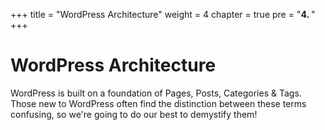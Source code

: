 +++
title = "WordPress Architecture"
weight = 4
chapter = true
pre = "<b>4. </b>"
+++

# WordPress Architecture

WordPress is built on a foundation of Pages, Posts, Categories & Tags. Those new to WordPress often find the distinction between these terms confusing, so we're going to do our best to demystify them!